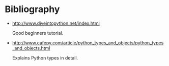 # Bibliography

-   <http://www.diveintopython.net/index.html>

    Good beginners tutorial.

-   <http://www.cafepy.com/article/python_types_and_objects/python_types_and_objects.html>

    Explains Python types in detail.
